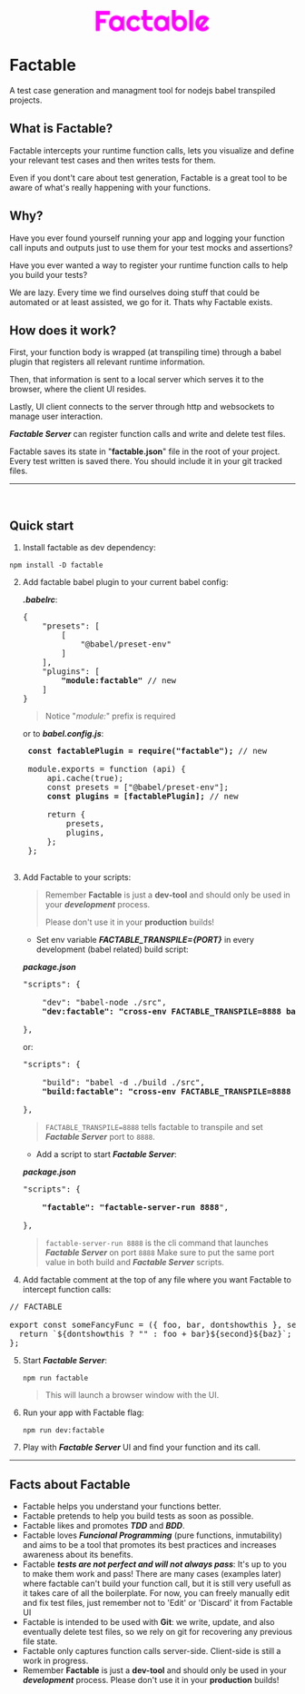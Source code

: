 <p align="center"><img src="misc/logo.svg" alt="Factable Logo" width="200"/></p>

# Factable

A test case generation and managment tool for nodejs babel transpiled projects.

## What is Factable?

Factable intercepts your runtime function calls, lets you visualize and define your relevant test cases and then writes tests for them.

Even if you dont't care about test generation, Factable is a great tool to be aware of what's really happening with your functions.

## Why?

Have you ever found yourself running your app and logging your function call inputs and outputs just to use them for your test mocks and assertions?

Have you ever wanted a way to register your runtime function calls to help you build your tests?

We are lazy. Every time we find ourselves doing stuff that could be automated or at least assisted, we go for it. Thats why Factable exists.

## How does it work?

First, your function body is wrapped (at transpiling time) through a babel plugin that registers all relevant runtime information.

Then, that information is sent to a local server which serves it to the browser, where the client UI resides.

Lastly, UI client connects to the server through http and websockets to manage user interaction.

**_Factable Server_** can register function calls and write and delete test files.

Factable saves its state in "**factable.json**" file in the root of your project. Every test written is saved there. You should include it in your git tracked files.

---

<br />

## Quick start

1. Install factable as dev dependency:

```
npm install -D factable
```

2. Add factable babel plugin to your current babel config:

   **_.babelrc_**:

   <pre lang="...">
   {
       "presets": [
           [
               "@babel/preset-env"
           ]
       ],
       "plugins": [
           <b>"module:factable"</b> // new
       ]
   }
   </pre>

   > Notice "_module:_" prefix is required

   or to **_babel.config.js_**:

    <pre lang="js">
    <b>const factablePlugin = require("factable");</b> // new
   
    module.exports = function (api) {
        api.cache(true);
        const presets = ["@babel/preset-env"];
        <b>const plugins = [factablePlugin];</b> // new
    
        return {
            presets,
            plugins,
        };
    };
    </pre>

3. Add Factable to your scripts:

   > Remember **Factable** is just a **dev-tool** and should only be used in your **_development_** process.
   >
   > Please don't use it in your **production** builds!

   - Set env variable **_FACTABLE_TRANSPILE={PORT}_** in every development (babel related) build script:

   **_package.json_**

   <pre lang="...">
   "scripts": {
   
       "dev": "babel-node ./src",
       <b>"dev:factable": "cross-env FACTABLE_TRANSPILE=8888 babel-node ./src",</b> // new
   
   },
   </pre>

   or:

   <pre lang="...">
   "scripts": {
   
       "build": "babel -d ./build ./src",
       <b>"build:factable": "cross-env FACTABLE_TRANSPILE=8888 babel -d ./build ./src",</b> // new
   
   },
   </pre>

   > `FACTABLE_TRANSPILE=8888` tells factable to transpile and set **_Factable Server_** port to `8888`.

   - Add a script to start **_Factable Server_**:

   **_package.json_**

   <pre lang="...">
   "scripts": {
   
       <b>"factable": "factable-server-run 8888</b>",
   
   },
   </pre>

   > `factable-server-run 8888` is the cli command that launches **_Factable Server_** on port `8888`
   > Make sure to put the same port value in both build and **_Factable Server_** scripts.

4. Add factable comment at the top of any file where you want Factable to intercept function calls:

<pre lang="js">
// FACTABLE

export const someFancyFunc = ({ foo, bar, dontshowthis }, second = "hello") => (baz) => {
  return `${dontshowthis ? "" : foo + bar}${second}${baz}`;
};
</pre>

5. Start **_Factable Server_**:

   ```
   npm run factable
   ```

   > This will launch a browser window with the UI.

6. Run your app with Factable flag:

   ```
   npm run dev:factable
   ```

7. Play with **_Factable Server_** UI and find your function and its call.

---

## Facts about Factable

- Factable helps you understand your functions better.
- Factable pretends to help you build tests as soon as possible.
- Factable likes and promotes **_TDD_** and **_BDD_**.
- Factable loves **_Funcional Programming_** (pure functions, inmutability) and aims to be a tool that promotes its best practices and increases awareness about its benefits.
- Factable **_tests are not perfect and will not always pass_**: It's up to you to make them work and pass! There are many cases (examples later) where factable can't build your function call, but it is still very usefull as it takes care of all the boilerplate. For now, you can freely manually edit and fix test files, just remember not to 'Edit' or 'Discard' it from Factable UI
- Factable is intended to be used with **Git**: we write, update, and also eventually delete test files, so we rely on git for recovering any previous file state.
- Factable only captures function calls server-side. Client-side is still a work in progress.
- Remember **Factable** is just a **dev-tool** and should only be used in your **_development_** process. Please don't use it in your **production** builds!
